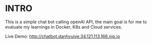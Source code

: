 # INTRO
This is a simple chat bot calling openAI API, the main goal is for me to evaluate my learnings in Docker, K8s and Cloud services.

Live Demo: http://chatbot.danhvuive.34.121.113.166.nip.io
